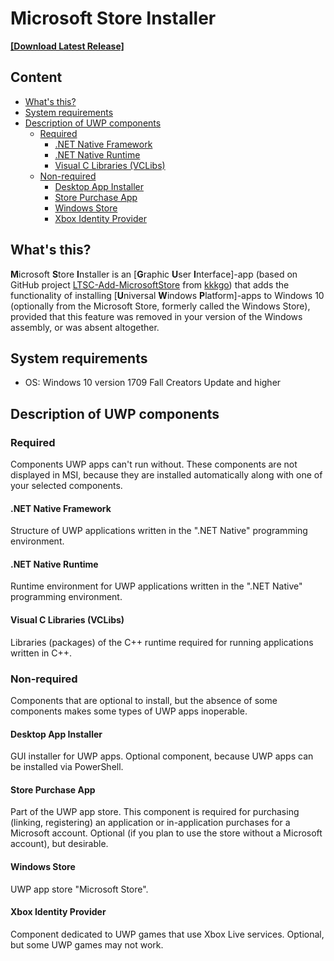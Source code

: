# Microsoft Store Installer
**[[Download Latest Release]](https://github.com/QuestYouCraft/Microsoft-Store-Installer/releases/latest)**
## Content
- [What's this?](#whats-this) 
- [System requirements](#system-requirements)
- [Description of UWP components](#description-of-uwp-components)
   - [Required](#required)
      - [.NET Native Framework](#net-native-framework)
      - [.NET Native Runtime](#net-native-runtime)
      - [Visual C Libraries (VCLibs)](#visual-c-libraries-vclibs)
   - [Non-required](#non-required)
      - [Desktop App Installer](#desktop-app-installer)
      - [Store Purchase App](#store-purchase-app)
      - [Windows Store](#windows-store)
      - [Xbox Identity Provider](#xbox-identity-provider)
## What's this?
**M**icrosoft **S**tore **I**nstaller is an [**G**raphic **U**ser **I**nterface]-app (based on GitHub project [LTSC-Add-MicrosoftStore](https://github.com/kkkgo/LTSC-Add-MicrosoftStore) from [kkkgo](https://github.com/kkkgo)) that adds the functionality of installing [**U**niversal **W**indows **P**latform]-apps to Windows 10 (optionally from the Microsoft Store, formerly called the Windows Store), provided that this feature was removed in your version of the Windows assembly, or was absent altogether.
## System requirements
- OS: Windows 10 version 1709 Fall Creators Update and higher
## Description of UWP components
### Required
Components UWP apps can't run without. These components are not displayed in MSI, because they are installed automatically along with one of your selected components.
#### .NET Native Framework
Structure of UWP applications written in the ".NET Native" programming environment.
#### .NET Native Runtime
Runtime environment for UWP applications written in the ".NET Native" programming environment.
#### Visual C Libraries (VCLibs)
Libraries (packages) of the C++ runtime required for running applications written in C++.
### Non-required
Components that are optional to install, but the absence of some components makes some types of UWP apps inoperable.
#### Desktop App Installer
GUI installer for UWP apps. Optional component, because UWP apps can be installed via PowerShell.
#### Store Purchase App
Part of the UWP app store. This component is required for purchasing (linking, registering) an application or in-application purchases for a Microsoft account. Optional (if you plan to use the store without a Microsoft account), but desirable.
#### Windows Store
UWP app store "Microsoft Store".
#### Xbox Identity Provider
Component dedicated to UWP games that use Xbox Live services. Optional, but some UWP games may not work.
